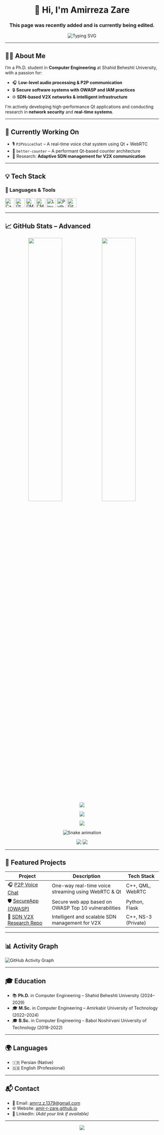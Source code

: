 <h1 align="center">👋 Hi, I'm Amirreza Zare</h1>

<h3 align="center"> This page was recently added and is currently being edited. </h3>
<p align="center">
  <img src="https://readme-typing-svg.demolab.com?font=Fira+Code&size=22&pause=1000&center=true&width=440&lines=Ph.D.+Candidate+in+CE+at+SBU;Qt+Developer+%7C+C%2B%2B+%2B+QML+%2B+DSP" alt="Typing SVG" />
</p>

---

## 👨‍💻 About Me

I’m a Ph.D. student in **Computer Engineering** at Shahid Beheshti University, with a passion for:

- 🎧 **Low-level audio processing & P2P communication**
- 🔒 **Secure software systems with OWASP and IAM practices**
- 🌐 **SDN-based V2X networks & intelligent infrastructure**

I'm actively developing high-performance Qt applications and conducting research in **network security** and **real-time systems**.

---

## 🚀 Currently Working On

- 🎙️ `P2PVoiceChat` – A real-time voice chat system using Qt + WebRTC  
- 🔧 `better-counter` – A performant Qt-based counter architecture  
- 📡 Research: **Adaptive SDN management for V2X communication**

---

## 💡 Tech Stack

### 🧰 Languages & Tools

<p align="left">
  <img src="https://cdn.jsdelivr.net/gh/devicons/devicon/icons/cplusplus/cplusplus-original.svg" height="30" alt="C++"/>
  <img src="https://cdn.jsdelivr.net/gh/devicons/devicon/icons/qt/qt-original.svg" height="30" alt="Qt"/>
  <img src="https://cdn.jsdelivr.net/gh/devicons/devicon/icons/qml/qml-original.svg" height="30" alt="QML"/>
  <img src="https://cdn.jsdelivr.net/gh/devicons/devicon/icons/cmake/cmake-original.svg" height="30" alt="CMake"/>
  <img src="https://cdn.jsdelivr.net/gh/devicons/devicon/icons/linux/linux-original.svg" height="30" alt="Linux"/>
  <img src="https://cdn.jsdelivr.net/gh/devicons/devicon/icons/python/python-original.svg" height="30" alt="Python"/>
  <img src="https://cdn.jsdelivr.net/gh/devicons/devicon/icons/git/git-original.svg" height="30" alt="Git"/>
</p>

---

## 📈 GitHub Stats – Advanced

<p align="center">
  <img width="47%" src="https://github-readme-stats.vercel.app/api?username=Amir-r-zare&show_icons=true&theme=gruvbox&count_private=true" />
  <img width="47%" src="https://github-readme-stats.vercel.app/api/top-langs/?username=Amir-r-zare&layout=compact&theme=gruvbox" />
</p>

<p align="center">
  <img src="https://streak-stats.demolab.com/?user=Amir-r-zare&theme=gruvbox" />
</p>

<p align="center">
  <img src="https://github-profile-trophy.vercel.app/?username=Amir-r-zare&theme=gruvbox&margin-w=10&row=1&column=7" />
</p>

<p align="center">
  <img src="https://github-readme-activity-graph.vercel.app/graph?username=Amir-r-zare&theme=rogue" />
</p>

<p align="center">
  <img src="https://raw.githubusercontent.com/Amir-r-zare/Amir-r-zare/output/github-contribution-grid-snake.svg" alt="Snake animation" />
</p>

<p align="center">
  <img src="https://github.com/Amir-r-zare/Amir-r-zare/blob/generated/svg/profile-summary-card-output/github_dark/0-profile-details.svg" />
  <img src="https://github.com/Amir-r-zare/Amir-r-zare/blob/generated/svg/profile-summary-card-output/github_dark/4-pull-requests.svg" />
</p>


---

## 🔬 Featured Projects

| Project | Description | Tech Stack |
|--------|-------------|------------|
| 🎧 [P2P Voice Chat](https://github.com/Amir-r-zare/P2PVoiceChat) | One-way real-time voice streaming using WebRTC & Qt | C++, QML, WebRTC |
| 🛡️ [SecureApp (OWASP)](https://github.com/Amir-r-zare/SecureApp) | Secure web app based on OWASP Top 10 vulnerabilities | Python, Flask |
| 📶 [SDN V2X Research Repo](mailto:amrrz.z.1379@gmail.com?subject=Request%20Access%20to%20Private%20Repo) | Intelligent and scalable SDN management for V2X | C++, NS-3 (Private) |

---

## 📊 Activity Graph

![GitHub Activity Graph](https://github-readme-activity-graph.vercel.app/graph?username=Amir-r-zare&theme=dracula)

---

## 🎓 Education

- 📚 **Ph.D.** in Computer Engineering – Shahid Beheshti University (2024–2029)
- 🎓 **M.Sc.** in Computer Engineering – Amirkabir University of Technology (2022–2024)
- 🎓 **B.Sc.** in Computer Engineering – Babol Noshirvani University of Technology (2018–2022)

---

## 🌍 Languages

- 🇮🇷 Persian (Native)
- 🇬🇧 English (Professional)

---

## 📬 Contact

- 📧 Email: [amrrz.z.1379@gmail.com](mailto:amrrz.z.1379@gmail.com)
- 🌐 Website: [amir-r-zare.github.io](https://amir-r-zare.github.io)
- 🔗 LinkedIn: *(Add your link if available)*

---

<p align="center">
  <img src="https://capsule-render.vercel.app/api?type=waving&color=gradient&height=100&section=footer"/>
</p>
